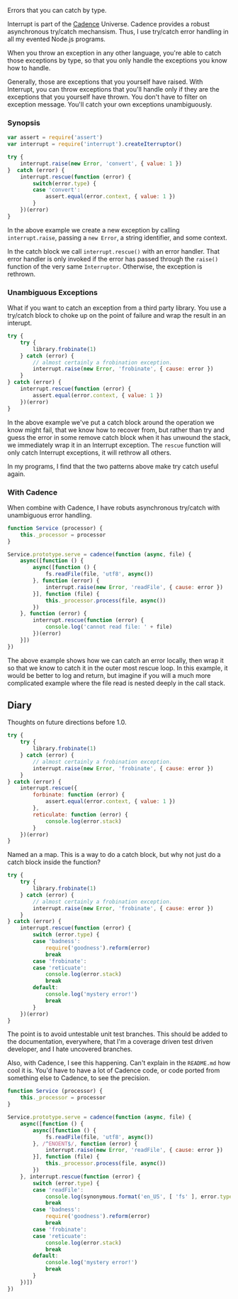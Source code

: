 Errors that you can catch by type.

Interrupt is part of the [Cadence](https://github.com/bigeasy/cadence) Universe.
Cadence provides a robust asynchronous try/catch mechansism. Thus, I use
try/catch error handling in all my evented Node.js programs.

When you throw an exception in any other language, you're able to catch those
exceptions by type, so that you only handle the exceptions you know how to
handle.

Generally, those are exceptions that you yourself have raised. With Interrupt,
you can throw exceptions that you'll handle only if they are the exceptions that
you yourself have thrown. You don't have to filter on exception message. You'll
catch your own exceptions unambiguously.

### Synopsis

```javascript
var assert = require('assert')
var interrupt = require('interrupt').createIterruptor()

try {
    interrupt.raise(new Error, 'convert', { value: 1 })
}  catch (error) {
    interrupt.rescue(function (error) {
        switch(error.type) {
        case 'convert':
            assert.equal(error.context, { value: 1 })
        }
    })(error)
}
```

In the above example we create a new exception by calling `interrupt.raise`,
passing a `new Error`, a string identifier, and some context.

In the catch block we call `interrupt.rescue()` with an error handler. That
error handler is only invoked if the error has passed through the
`raise()` function of the very same `Interruptor`. Otherwise, the exception is
rethrown.

### Unambiguous Exceptions

What if you want to catch an exception from a third party library. You use a
try/catch block to choke up on the point of failure and wrap the result in an
interupt.

```javascript
try {
    try {
        library.frobinate(1)
    } catch (error) {
        // almost certainly a frobination exception.
        interrupt.raise(new Error, 'frobinate', { cause: error })
    }
} catch (error) {
    interrupt.rescue(function (error) {
        assert.equal(error.context, { value: 1 })
    })(error)
}
```

In the above example we've put a catch block around the operation we know might
fail, that we know how to recover from, but rather than try and guess the error
in some remove catch block when it has unwound the stack, we immediately wrap it
in an Interrupt exception. The `rescue` function will only catch Interrupt
exceptions, it will rethrow all others.

In my programs, I find that the two patterns above make try catch useful again.

### With Cadence

When combine with Cadence, I have robuts asynchronous try/catch with unambiguous
error handling.

```javascript
function Service (processor) {
    this._processor = processor
}

Service.prototype.serve = cadence(function (async, file) {
    async([function () {
        async([function () {
            fs.readFile(file, 'utf8', async())
        }, function (error) {
            interrupt.raise(new Error, 'readFile', { cause: error })
        }], function (file) {
            this._processor.process(file, async())
        })
    }, function (error) {
        interrupt.rescue(function (error) {
            console.log('cannot read file: ' + file)
        })(error)
    }])
})
```

The above example shows how we can catch an error locally, then wrap it so that
we know to catch it in the outer most rescue loop. In this example, it would be
better to log and return, but imagine if you will a much more complicated
example where the file read is nested deeply in the call stack.

## Diary

Thoughts on future directions before 1.0.

```javascript
try {
    try {
        library.frobinate(1)
    } catch (error) {
        // almost certainly a frobination exception.
        interrupt.raise(new Error, 'frobinate', { cause: error })
    }
} catch (error) {
    interrupt.rescue({
        forbinate: function (error) {
            assert.equal(error.context, { value: 1 })
        },
        reticulate: function (error) {
            console.log(error.stack)
        }
    })(error)
}
```

Named an a map. This is a way to do a catch block, but why not just do a catch
block inside the function?

```javascript
try {
    try {
        library.frobinate(1)
    } catch (error) {
        // almost certainly a frobination exception.
        interrupt.raise(new Error, 'frobinate', { cause: error })
    }
} catch (error) {
    interrupt.rescue(function (error) {
        switch (error.type) {
        case 'badness':
            require('goodness').reform(error)
            break
        case 'frobinate':
        case 'reticuate':
            console.log(error.stack)
            break
        default:
            console.log('mystery error!')
            break
        }
    })(error)
}
```

The point is to avoid untestable unit test branches. This should be added to the
documentation, everywhere, that I'm a coverage driven test driven developer, and
I hate uncovered branches.

Also, with Cadence, I see this happening. Can't explain in the `README.md` how
cool it is. You'd have to have a lot of Cadence code, or code ported from
something else to Cadence, to see the precision.

```javascript
function Service (processor) {
    this._processor = processor
}

Service.prototype.serve = cadence(function (async, file) {
    async([function () {
        async([function () {
            fs.readFile(file, 'utf8', async())
        }, /^ENOENT$/, function (error) {
            interrupt.raise(new Error, 'readFile', { cause: error })
        }], function (file) {
            this._processor.process(file, async())
        })
    }, interrupt.rescue(function (error) {
        switch (error.type) {
        case 'readFile':
            console.log(synonymous.format('en_US', [ 'fs' ], error.type, error.context))
            break
        case 'badness':
            require('goodness').reform(error)
            break
        case 'frobinate':
        case 'reticuate':
            console.log(error.stack)
            break
        default:
            console.log('mystery error!')
            break
        }
    })])
})
```
